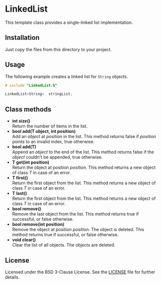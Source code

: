 # LinkedList

This template class provides a single-linked list implementation.

## Installation

Just copy the files from this directory to your project.

## Usage

The following example creates a linked list for ```String``` objects.

```cpp
# include "LinkedList.h"

LinkedList<String>	stringList;
```

## Class methods

- **int size()**  
Return the number of items in the list.
- **bool add(T object, int position)**  
Add an *object* at *position* in the list. This method returns false if *position* points to an invalid index, true otherwise.
- **bool add(T)**  
Append an *object* to the end of the list. This method returns false if the *object* couldn't be appended, true otherwise.
- **T get(int position)**  
Return the object at position *position*. This method returns a new object of class *T* in case of an error.
- **T first()**  
Return the first object from the list. This method returns a new object of class *T* in case of an error.
- **T last()**  
Return the first object from the list. This method returns a new object of class *T* in case of an error.
- **bool remove()**  
Remove the last object from the list. This method returns true if successful, or false otherwise.
- **bool remove(int position)**  
Remove the object at position *position*. The object is deleted. This method returns true if successful, or false otherwise.
- **void clear()**  
Clear the list of all objects. The objects are deleted.


## License
Licensed under the BSD 3-Clause License. See the [LICENSE](../LICENSE) file for further details.
